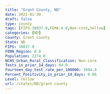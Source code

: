 ```yaml
---
title: "Grant County, ND"
date: 2021-01-30
draft: false
type: county
tags: [FIPS:38037.0,FEMA:8.0,Non-core,Yellow]
categories: [ND]
County: Grant County
State: ND
FIPS: 38037.0
FEMA_Region: 8.0
Population: 2274.0
NCHS_Urban_Rural_Classification: Non-core
Tests_in_prior_14_days: 84.0
Fourteen_day_test_rate_per_100000: 3694.0
Percent_Positivity_in_prior_14_days: 0.06
Level: Yellow
url: /states/ND/grant-county
---
```



